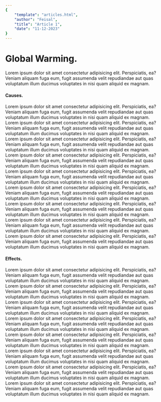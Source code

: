 ```yaml
---
{
    "template": "articles.html",
    "author": "Feisal",
    "title": "Article 1",
    "date": "11-12-2023"
}
---
```



# Global Warming.
Lorem ipsum dolor sit amet consectetur adipisicing elit. Perspiciatis, ea? Veniam aliquam fuga eum, fugit assumenda velit repudiandae aut quas voluptatum illum ducimus voluptates in nisi quam aliquid ex magnam.    
   



#### Causes.
Lorem ipsum dolor sit amet consectetur adipisicing elit. Perspiciatis, ea? Veniam aliquam fuga eum, fugit assumenda velit repudiandae aut quas voluptatum illum ducimus voluptates in nisi quam aliquid ex magnam.    
Lorem ipsum dolor sit amet consectetur adipisicing elit. Perspiciatis, ea? Veniam aliquam fuga eum, fugit assumenda velit repudiandae aut quas voluptatum illum ducimus voluptates in nisi quam aliquid ex magnam.    
Lorem ipsum dolor sit amet consectetur adipisicing elit. Perspiciatis, ea? Veniam aliquam fuga eum, fugit assumenda velit repudiandae aut quas voluptatum illum ducimus voluptates in nisi quam aliquid ex magnam.    
Lorem ipsum dolor sit amet consectetur adipisicing elit. Perspiciatis, ea? Veniam aliquam fuga eum, fugit assumenda velit repudiandae aut quas voluptatum illum ducimus voluptates in nisi quam aliquid ex magnam.    
Lorem ipsum dolor sit amet consectetur adipisicing elit. Perspiciatis, ea? Veniam aliquam fuga eum, fugit assumenda velit repudiandae aut quas voluptatum illum ducimus voluptates in nisi quam aliquid ex magnam.    
Lorem ipsum dolor sit amet consectetur adipisicing elit. Perspiciatis, ea? Veniam aliquam fuga eum, fugit assumenda velit repudiandae aut quas voluptatum illum ducimus voluptates in nisi quam aliquid ex magnam.    
Lorem ipsum dolor sit amet consectetur adipisicing elit. Perspiciatis, ea? Veniam aliquam fuga eum, fugit assumenda velit repudiandae aut quas voluptatum illum ducimus voluptates in nisi quam aliquid ex magnam.    
Lorem ipsum dolor sit amet consectetur adipisicing elit. Perspiciatis, ea? Veniam aliquam fuga eum, fugit assumenda velit repudiandae aut quas voluptatum illum ducimus voluptates in nisi quam aliquid ex magnam.    
Lorem ipsum dolor sit amet consectetur adipisicing elit. Perspiciatis, ea? Veniam aliquam fuga eum, fugit assumenda velit repudiandae aut quas voluptatum illum ducimus voluptates in nisi quam aliquid ex magnam.    


#### Effects.
Lorem ipsum dolor sit amet consectetur adipisicing elit. Perspiciatis, ea? Veniam aliquam fuga eum, fugit assumenda velit repudiandae aut quas voluptatum illum ducimus voluptates in nisi quam aliquid ex magnam.    
Lorem ipsum dolor sit amet consectetur adipisicing elit. Perspiciatis, ea? Veniam aliquam fuga eum, fugit assumenda velit repudiandae aut quas voluptatum illum ducimus voluptates in nisi quam aliquid ex magnam.    
Lorem ipsum dolor sit amet consectetur adipisicing elit. Perspiciatis, ea? Veniam aliquam fuga eum, fugit assumenda velit repudiandae aut quas voluptatum illum ducimus voluptates in nisi quam aliquid ex magnam.    
Lorem ipsum dolor sit amet consectetur adipisicing elit. Perspiciatis, ea? Veniam aliquam fuga eum, fugit assumenda velit repudiandae aut quas voluptatum illum ducimus voluptates in nisi quam aliquid ex magnam.    
Lorem ipsum dolor sit amet consectetur adipisicing elit. Perspiciatis, ea? Veniam aliquam fuga eum, fugit assumenda velit repudiandae aut quas voluptatum illum ducimus voluptates in nisi quam aliquid ex magnam.    
Lorem ipsum dolor sit amet consectetur adipisicing elit. Perspiciatis, ea? Veniam aliquam fuga eum, fugit assumenda velit repudiandae aut quas voluptatum illum ducimus voluptates in nisi quam aliquid ex magnam.    
Lorem ipsum dolor sit amet consectetur adipisicing elit. Perspiciatis, ea? Veniam aliquam fuga eum, fugit assumenda velit repudiandae aut quas voluptatum illum ducimus voluptates in nisi quam aliquid ex magnam.    
Lorem ipsum dolor sit amet consectetur adipisicing elit. Perspiciatis, ea? Veniam aliquam fuga eum, fugit assumenda velit repudiandae aut quas voluptatum illum ducimus voluptates in nisi quam aliquid ex magnam.    



